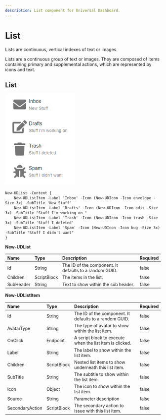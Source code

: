 ```yaml
---
description: List component for Universal Dashboard.
---
```


# List

Lists are continuous, vertical indexes of text or images.

Lists are a continuous group of text or images. They are composed of items containing primary and supplemental actions, which are represented by icons and text.

## List 

![](../../../.gitbook/assets/image%20%2848%29.png)

```text
New-UDList -Content {
    New-UDListItem -Label 'Inbox' -Icon (New-UDIcon -Icon envelope -Size 3x) -SubTitle 'New Stuff'
    New-UDListItem -Label 'Drafts' -Icon (New-UDIcon -Icon edit -Size 3x) -SubTitle "Stuff I'm working on "
    New-UDListItem -Label 'Trash' -Icon (New-UDIcon -Icon trash -Size 3x) -SubTitle 'Stuff I deleted'
    New-UDListItem -Label 'Spam' -Icon (New-UDIcon -Icon bug -Size 3x) -SubTitle "Stuff I didn't want"
}
```



**New-UDList**

| Name | Type | Description | Required |
| :--- | :--- | :--- | :--- |
| Id | String | The ID of the component. It defaults to a random GUID. | false |
| Children | ScriptBlock | The items in the list. | false |
| SubHeader | String | Text to show within the sub header. | false |



**New-UDListItem**

| Name | Type | Description | Required |
| :--- | :--- | :--- | :--- |
| Id | String | The ID of the component. It defaults to a random GUID. | false |
| AvatarType | String | The type of avatar to show within the list item. | false |
| OnClick | Endpoint | A script block to execute when the list item is clicked. | false |
| Label | String | The label to show within the list item. | false |
| Children | ScriptBlock | Nested list items to show underneath this list item. | false |
| SubTitle | String | The subtitle to show within the list item. | false |
| Icon | Object | The icon to show within the list item. | false |
| Source | String | Parameter description | false |
| SecondaryAction | ScriptBlock | The secondary action to issue with this list item. | false |

